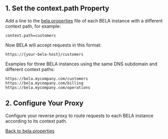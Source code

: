## 1. Set the context.path Property

Add a line to the [bela.properties](bela.properties.md) file of each BELA instance with a different context path, for example:
```
context.path=customers
```
Now BELA will accept requests in this format:
```
https://{your-bela-host}/customers
```
Examples for three BELA instances using the same DNS subdomain and different context paths:
```
https://bela.mycompany.com/customers
https://bela.mycompany.com/billing
https://bela.mycompany.com/operations
```

## 2. Configure Your Proxy

Configure your reverse proxy to route requests to each BELA instance according to its context path.

[Back to bela.properties](bela.properties.md)
